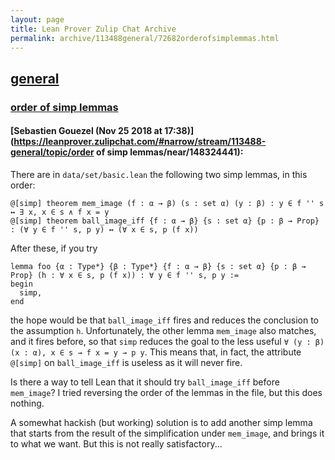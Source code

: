 ```yaml
---
layout: page
title: Lean Prover Zulip Chat Archive 
permalink: archive/113488general/72682orderofsimplemmas.html
---
```


## [general](index.html)
### [order of simp lemmas](72682orderofsimplemmas.html)

#### [Sebastien Gouezel (Nov 25 2018 at 17:38)](https://leanprover.zulipchat.com/#narrow/stream/113488-general/topic/order of simp lemmas/near/148324441):
There are in `data/set/basic.lean` the following two simp lemmas, in this order:
```lean
@[simp] theorem mem_image (f : α → β) (s : set α) (y : β) : y ∈ f '' s ↔ ∃ x, x ∈ s ∧ f x = y
@[simp] theorem ball_image_iff {f : α → β} {s : set α} {p : β → Prop} : (∀ y ∈ f '' s, p y) ↔ (∀ x ∈ s, p (f x))
```
After these, if you try
```lean
lemma foo {α : Type*} {β : Type*} {f : α → β} {s : set α} {p : β → Prop} (h : ∀ x ∈ s, p (f x)) : ∀ y ∈ f '' s, p y :=
begin
  simp,
end
```
the hope would be that `ball_image_iff` fires and reduces the conclusion to the assumption `h`. Unfortunately, the other lemma `mem_image` also matches, and it fires before, so that `simp` reduces the goal to the less useful `∀ (y : β) (x : α), x ∈ s → f x = y → p y`. This means that, in fact, the attribute `@[simp]` on `ball_image_iff` is useless as it will never fire.

Is there a way to tell Lean that it should try `ball_image_iff` before `mem_image`? I tried reversing the order of the lemmas in the file, but this does nothing. 

A somewhat hackish (but working) solution is to add another simp lemma that starts from the result of the simplification under `mem_image`, and brings it to what we want. But this is not really satisfactory...

